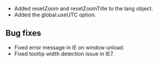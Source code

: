 - Added resetZoom and resetZoomTitle to the lang object.
- Added the global.useUTC option.
## Bug fixes 
- Fixed error message in IE on window unload.
- Fixed tooltip width detection issue in IE7.